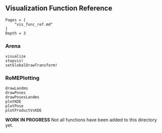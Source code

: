 ## Visualization Function Reference

```@contents
Pages = [
    "vis_func_ref.md"
]
Depth = 3
```

### Arena
```@docs
visualize
stopvis!
setGlobalDrawTransform!
```

### RoMEPlotting
```@docs
drawLandms
drawPoses
drawPosesLandms
plotKDE
plotPose
plotProductVsKDE
```


**WORK IN PROGRESS**  Not all functions have been added to this directory yet.
